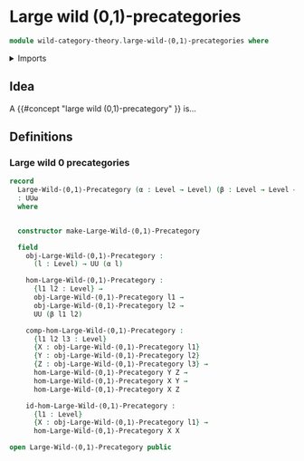 # Large wild (0,1)-precategories

```agda
module wild-category-theory.large-wild-⟨0,1⟩-precategories where
```

<details><summary>Imports</summary>

```agda
open import foundation.universe-levels
```

</details>

## Idea

A {{#concept "large wild (0,1)-precategory" }} is...

## Definitions

### Large wild 0 precategories

```agda
record
  Large-Wild-⟨0,1⟩-Precategory (α : Level → Level) (β : Level → Level → Level)
  : UUω
  where


  constructor make-Large-Wild-⟨0,1⟩-Precategory

  field
    obj-Large-Wild-⟨0,1⟩-Precategory :
      (l : Level) → UU (α l)

    hom-Large-Wild-⟨0,1⟩-Precategory :
      {l1 l2 : Level} →
      obj-Large-Wild-⟨0,1⟩-Precategory l1 →
      obj-Large-Wild-⟨0,1⟩-Precategory l2 →
      UU (β l1 l2)

    comp-hom-Large-Wild-⟨0,1⟩-Precategory :
      {l1 l2 l3 : Level}
      {X : obj-Large-Wild-⟨0,1⟩-Precategory l1}
      {Y : obj-Large-Wild-⟨0,1⟩-Precategory l2}
      {Z : obj-Large-Wild-⟨0,1⟩-Precategory l3} →
      hom-Large-Wild-⟨0,1⟩-Precategory Y Z →
      hom-Large-Wild-⟨0,1⟩-Precategory X Y →
      hom-Large-Wild-⟨0,1⟩-Precategory X Z

    id-hom-Large-Wild-⟨0,1⟩-Precategory :
      {l1 : Level}
      {X : obj-Large-Wild-⟨0,1⟩-Precategory l1} →
      hom-Large-Wild-⟨0,1⟩-Precategory X X

open Large-Wild-⟨0,1⟩-Precategory public
```
